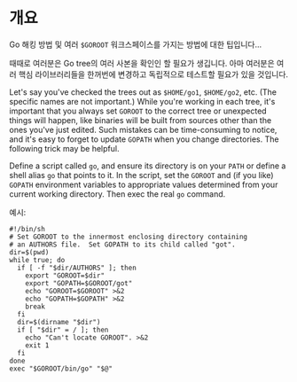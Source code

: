 # 개요

Go 해킹 방법 및 여러 `$GOROOT` 워크스페이스를 가지는 방법에 대한 팁입니다...

때때로 여러분은 Go tree의 여러 사본을 확인인 할 필요가 생깁니다. 아마 여러분은 여러 핵심 라이브러리들을 한꺼번에 변경하고 독립적으로 테스트할 필요가 있을 것입니다.

Let's say you've checked the trees out as ` $HOME/go1 `, ` $HOME/go2 `, etc.  (The specific names are not important.)  While you're working in each tree, it's important that you always set ` GOROOT ` to the correct tree or unexpected things will happen, like binaries will be built from sources other than the ones you've just edited.  Such mistakes can be time-consuming to notice, and it's easy to forget to update ` GOPATH ` when you change directories.  The following trick may be helpful.

Define a script called ` go `, and ensure its directory is on your ` PATH ` or define a shell alias ` go ` that points to it.  In the script, set the ` GOROOT ` and (if you like) ` GOPATH ` environment variables to appropriate values determined from your current working directory.  Then exec the real ` go ` command.

예시:

```
#!/bin/sh
# Set GOROOT to the innermost enclosing directory containing
# an AUTHORS file.  Set GOPATH to its child called "got".
dir=$(pwd)
while true; do
  if [ -f "$dir/AUTHORS" ]; then
    export "GOROOT=$dir"
    export "GOPATH=$GOROOT/got"
    echo "GOROOT=$GOROOT" >&2
    echo "GOPATH=$GOPATH" >&2
    break
  fi
  dir=$(dirname "$dir")
  if [ "$dir" = / ]; then
    echo "Can't locate GOROOT". >&2
    exit 1
  fi
done
exec "$GOROOT/bin/go" "$@"
```